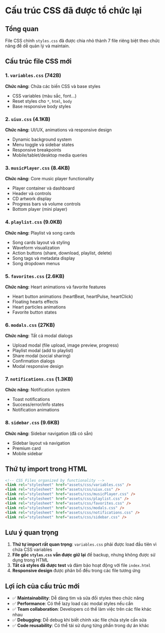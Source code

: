 # Cấu trúc CSS đã được tổ chức lại

## Tổng quan

File CSS chính `styles.css` đã được chia nhỏ thành 7 file riêng biệt theo chức năng để dễ quản lý và maintain.

## Cấu trúc file CSS mới

### 1. `variables.css` (742B)

**Chức năng:** Chứa các biến CSS và base styles

- CSS variables (màu sắc, font...)
- Reset styles cho `*`, `html`, `body`
- Base responsive body styles

### 2. `uiux.css` (4.1KB)

**Chức năng:** UI/UX, animations và responsive design

- Dynamic background system
- Menu toggle và sidebar states
- Responsive breakpoints
- Mobile/tablet/desktop media queries

### 3. `musicPlayer.css` (8.4KB)

**Chức năng:** Core music player functionality

- Player container và dashboard
- Header và controls
- CD artwork display
- Progress bars và volume controls
- Bottom player (mini player)

### 4. `playlist.css` (9.0KB)

**Chức năng:** Playlist và song cards

- Song cards layout và styling
- Waveform visualization
- Action buttons (share, download, playlist, delete)
- Song tags và metadata display
- Song dropdown menus

### 5. `favorites.css` (2.6KB)

**Chức năng:** Heart animations và favorite features

- Heart button animations (heartBeat, heartPulse, heartClick)
- Floating hearts effects
- Heart particles animations
- Favorite button states

### 6. `modals.css` (27KB)

**Chức năng:** Tất cả modal dialogs

- Upload modal (file upload, image preview, progress)
- Playlist modal (add to playlist)
- Share modal (social sharing)
- Confirmation dialogs
- Modal responsive design

### 7. `notifications.css` (1.3KB)

**Chức năng:** Notification system

- Toast notifications
- Success/error/info states
- Notification animations

### 8. `sidebar.css` (9.6KB)

**Chức năng:** Sidebar navigation (đã có sẵn)

- Sidebar layout và navigation
- Premium card
- Mobile sidebar

## Thứ tự import trong HTML

```html
<!-- CSS Files organized by functionality -->
<link rel="stylesheet" href="assets/css/variables.css" />
<link rel="stylesheet" href="assets/css/uiux.css" />
<link rel="stylesheet" href="assets/css/musicPlayer.css" />
<link rel="stylesheet" href="assets/css/playlist.css" />
<link rel="stylesheet" href="assets/css/favorites.css" />
<link rel="stylesheet" href="assets/css/modals.css" />
<link rel="stylesheet" href="assets/css/notifications.css" />
<link rel="stylesheet" href="assets/css/sidebar.css" />
```

## Lưu ý quan trọng

1. **Thứ tự import rất quan trọng**: `variables.css` phải được load đầu tiên vì chứa CSS variables
2. **File gốc `styles.css` vẫn được giữ lại** để backup, nhưng không được sử dụng trong HTML
3. **Tất cả styles đã được test** và đảm bảo hoạt động với file `index.html`
4. **Responsive design** được phân bố đều trong các file tương ứng

## Lợi ích của cấu trúc mới

- ✅ **Maintainability**: Dễ dàng tìm và sửa đổi styles theo chức năng
- ✅ **Performance**: Có thể lazy load các modal styles nếu cần
- ✅ **Team collaboration**: Developers có thể làm việc trên các file khác nhau
- ✅ **Debugging**: Dễ debug khi biết chính xác file chứa style cần sửa
- ✅ **Code reusability**: Có thể tái sử dụng từng phần trong dự án khác
